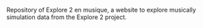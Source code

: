 Repository of Explore 2 en musique, a website to explore musically simulation data from the Explore 2 project.
